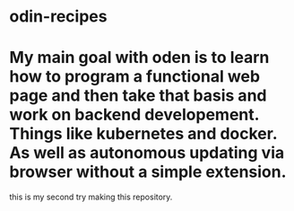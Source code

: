 # odin-recipes


# My main goal with oden is to learn how to program a functional web page and then take that basis and work on backend developement. Things like kubernetes and docker. As well as autonomous updating via browser without a simple extension. 
this is my second try making this repository. 
